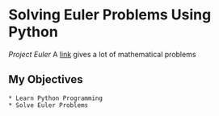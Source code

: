 **Solving Euler Problems Using Python**
===================================

*Project Euler* A [link](http://projecteuler.net) gives a lot of mathematical problems

My Objectives
-------------
	* Learn Python Programming
	* Solve Euler Problems
